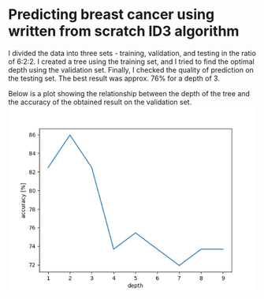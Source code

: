 # Predicting breast cancer using written from scratch ID3 algorithm
I divided the data into three sets - training, validation, and testing in the ratio of 6:2:2. I created a tree using the training set, and I tried to find the optimal depth using the validation set. Finally, I checked the quality of prediction on the testing set. The best result was approx. 76% for a depth of 3. 
 
Below is a plot showing the relationship between the depth of the tree and the accuracy of the obtained result on the validation set.
![](https://github.com/kajakaj/ID3_breast_cancer_prediction/blob/main/resources/plot_id3.png?raw=true)
